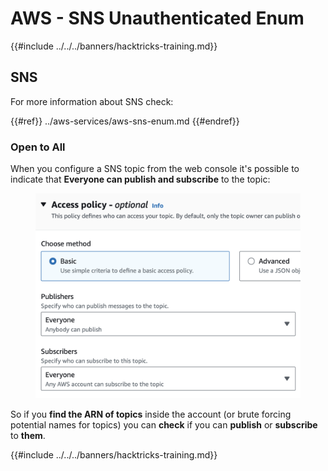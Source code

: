# AWS - SNS Unauthenticated Enum

{{#include ../../../banners/hacktricks-training.md}}

## SNS

For more information about SNS check:

{{#ref}}
../aws-services/aws-sns-enum.md
{{#endref}}

### Open to All

When you configure a SNS topic from the web console it's possible to indicate that **Everyone can publish and subscribe** to the topic:

<figure><img src="../../../images/image (212).png" alt=""><figcaption></figcaption></figure>

So if you **find the ARN of topics** inside the account (or brute forcing potential names for topics) you can **check** if you can **publish** or **subscribe** to **them**.

{{#include ../../../banners/hacktricks-training.md}}




